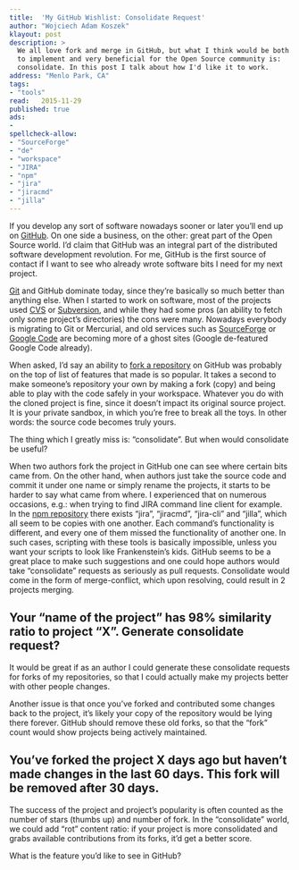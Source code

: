 ```yaml
---
title:	'My GitHub Wishlist: Consolidate Request'
author: "Wojciech Adam Koszek"
klayout: post
description: >
  We all love fork and merge in GitHub, but what I think would be both hard
  to implement and very beneficial for the Open Source community is:
  consolidate. In this post I talk about how I'd like it to work.
address: "Menlo Park, CA"
tags:
- "tools"
read:	2015-11-29
published: true
ads:
- 
spellcheck-allow:
- "SourceForge"
- "de"
- "workspace"
- "JIRA"
- "npm"
- "jira"
- "jiracmd"
- "jilla"
---
```



If you develop any sort of software nowadays sooner or later you’ll end
up on [GitHub](https://github.com/). On one side a business, on the
other: great part of the Open Source world. I’d claim that GitHub was an
integral part of the distributed software development revolution. For
me, GitHub is the first source of contact if I want to see who already
wrote software bits I need for my next project.

[Git](https://git-scm.com/) and GitHub dominate today, since they’re
basically so much better than anything else. When I started to work on
software, most of the projects used [CVS](http://www.cvs.com/) or
[Subversion](https://subversion.apache.org/), and while they had some
pros (an ability to fetch only some project’s directories) the cons were
many. Nowadays everybody is migrating to Git or Mercurial, and old
services such as [SourceForge](http://sourceforge.net/) or [Google
Code](https://code.google.com/) are becoming more of a ghost sites
(Google de-featured Google Code already).

When asked, I’d say an ability to [fork a
repository](https://help.github.com/articles/fork-a-repo/) on GitHub
was probably on the top of list of features that made is so popular. It
takes a second to make someone’s repository your own by making a fork
(copy) and being able to play with the code safely in your workspace.
Whatever you do with the cloned project is fine, since it doesn’t impact
its original source project. It is your private sandbox, in which you’re
free to break all the toys. In other words: the source code becomes
truly yours.

The thing which I greatly miss is: “consolidate”. But when would
consolidate be useful?

When two authors fork the project in GitHub one can see where certain
bits came from. On the other hand, when authors just take the source
code and commit it under one name or simply rename the projects, it
starts to be harder to say what came from where. I experienced that on
numerous occasions, e.g.: when trying to find JIRA command line client
for example. In the [npm repository](https://www.npmjs.com/) there
exists “jira”, “jiracmd”, “jira-cli” and “jilla”, which all seem to be
copies with one another. Each command’s functionality is different, and
every one of them missed the functionality of another one. In such
cases, scripting with these tools is basically impossible, unless you
want your scripts to look like Frankenstein’s kids. GitHub seems to be a
great place to make such suggestions and one could hope authors would
take “consolidate” requests as seriously as pull requests. Consolidate
would come in the form of merge-conflict, which upon resolving, could
result in 2 projects merging.

Your “name of the project” has 98% similarity ratio to project “X”. Generate consolidate request? 
--------------------------------------------------------------------------------------------------

It would be great if as an author I could generate these consolidate
requests for forks of my repositories, so that I could actually make my
projects better with other people changes.

Another issue is that once you’ve forked and contributed some changes
back to the project, it’s likely your copy of the repository would be
lying there forever. GitHub should remove these old forks, so that the
“fork” count would show projects being actively maintained.

You’ve forked the project X days ago but haven’t made changes in the last 60 days. This fork will be removed after 30 days.
---------------------------------------------------------------------------------------------------------------------------

The success of the project and project’s popularity is often counted as
the number of stars (thumbs up) and number of fork. In the “consolidate”
world, we could add “rot” content ratio: if your project is more
consolidated and grabs available contributions from its forks, it’d get
a better score.

What is the feature you’d like to see in GitHub?
